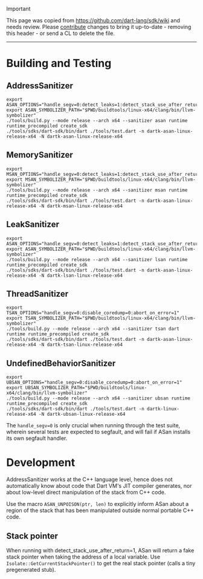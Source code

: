 > [!IMPORTANT]
> This page was copied from https://github.com/dart-lang/sdk/wiki and needs review.
> Please [contribute](../CONTRIBUTING.md) changes to bring it up-to-date -
> removing this header - or send a CL to delete the file.

---

# Building and Testing

## AddressSanitizer

```
export ASAN_OPTIONS="handle_segv=0:detect_leaks=1:detect_stack_use_after_return=0:disable_coredump=0:abort_on_error=1"
export ASAN_SYMBOLIZER_PATH="$PWD/buildtools/linux-x64/clang/bin/llvm-symbolizer"
./tools/build.py --mode release --arch x64 --sanitizer asan runtime runtime_precompiled create_sdk
./tools/sdks/dart-sdk/bin/dart ./tools/test.dart -n dartk-asan-linux-release-x64 -N dartk-asan-linux-release-x64
```

## MemorySanitizer

```
export MSAN_OPTIONS="handle_segv=0:detect_leaks=1:detect_stack_use_after_return=0:disable_coredump=0:abort_on_error=1"
export MSAN_SYMBOLIZER_PATH="$PWD/buildtools/linux-x64/clang/bin/llvm-symbolizer"
./tools/build.py --mode release --arch x64 --sanitizer msan runtime runtime_precompiled create_sdk
./tools/sdks/dart-sdk/bin/dart ./tools/test.dart -n dartk-asan-linux-release-x64 -N dartk-msan-linux-release-x64
```

## LeakSanitizer

```
export ASAN_OPTIONS="handle_segv=0:detect_leaks=1:detect_stack_use_after_return=0:disable_coredump=0:abort_on_error=1"
export ASAN_SYMBOLIZER_PATH="$PWD/buildtools/linux-x64/clang/bin/llvm-symbolizer"
./tools/build.py --mode release --arch x64 --sanitizer lsan runtime runtime_precompiled create_sdk
./tools/sdks/dart-sdk/bin/dart ./tools/test.dart -n dartk-asan-linux-release-x64 -N dartk-lsan-linux-release-x64
```
## ThreadSanitizer

```
export TSAN_OPTIONS="handle_segv=0:disable_coredump=0:abort_on_error=1"
export TSAN_SYMBOLIZER_PATH="$PWD/buildtools/linux-x64/clang/bin/llvm-symbolizer"
./tools/build.py --mode release --arch x64 --sanitizer tsan dart runtime runtime_precompiled create_sdk
./tools/sdks/dart-sdk/bin/dart ./tools/test.dart -n dartk-asan-linux-release-x64 -N dartk-tsan-linux-release-x64
```
## UndefinedBehaviorSanitizer

```
export UBSAN_OPTIONS="handle_segv=0:disable_coredump=0:abort_on_error=1"
export UBSAN_SYMBOLIZER_PATH="$PWD/buildtools/linux-x64/clang/bin/llvm-symbolizer"
./tools/build.py --mode release --arch x64 --sanitizer ubsan runtime runtime_precompiled create_sdk
./tools/sdks/dart-sdk/bin/dart ./tools/test.dart -n dartk-linux-release-x64 -N dartk-ubsan-linux-release-x64
```

The `handle_segv=0` is only crucial when running through the test suite, wherein several tests are expected to segfault, and will fail if ASan installs its own segfault handler.

# Development #

AddressSanitizer works at the C++ language level, hence does not automatically know about code that Dart VM's JIT compiler generates, nor about low-level direct manipulation of the stack from C++ code.

Use the macro `ASAN_UNPOISON(ptr, len)` to explicitly inform ASan about a region of the stack that has been manipulated outside normal portable C++ code.

## Stack pointer ##

When running with detect_stack_use_after_return=1, ASan will return a fake stack pointer when taking the address of a local variable. Use `Isolate::GetCurrentStackPointer()` to get the real stack pointer (calls a tiny pregenerated stub).
